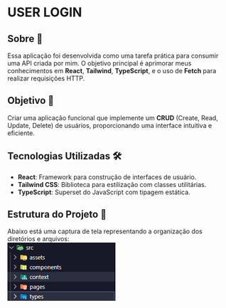 # **USER LOGIN**

## **Sobre** 📝
Essa aplicação foi desenvolvida como uma tarefa prática para consumir uma API criada por mim. O objetivo principal é aprimorar meus conhecimentos em **React**, **Tailwind**, **TypeScript**, e o uso de **Fetch** para realizar requisições HTTP.

## **Objetivo** 🎯
Criar uma aplicação funcional que implemente um **CRUD** (Create, Read, Update, Delete) de usuários, proporcionando uma interface intuitiva e eficiente.

## **Tecnologias Utilizadas** 🛠️
- **React**: Framework para construção de interfaces de usuário.
- **Tailwind CSS**: Biblioteca para estilização com classes utilitárias.
- **TypeScript**: Superset do JavaScript com tipagem estática.

## **Estrutura do Projeto** 📂
Abaixo está uma captura de tela representando a organização dos diretórios e arquivos:  
![Estrutura do Projeto](src/assets/image.png)
